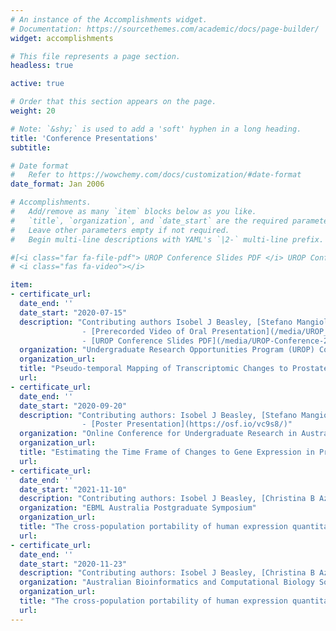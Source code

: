 ```yaml
---
# An instance of the Accomplishments widget.
# Documentation: https://sourcethemes.com/academic/docs/page-builder/
widget: accomplishments

# This file represents a page section.
headless: true

active: true

# Order that this section appears on the page.
weight: 20

# Note: `&shy;` is used to add a 'soft' hyphen in a long heading.
title: 'Conference Presentations'
subtitle:

# Date format
#   Refer to https://wowchemy.com/docs/customization/#date-format
date_format: Jan 2006

# Accomplishments.
#   Add/remove as many `item` blocks below as you like.
#   `title`, `organization`, and `date_start` are the required parameters.
#   Leave other parameters empty if not required.
#   Begin multi-line descriptions with YAML's `|2-` multi-line prefix.

#[<i class="far fa-file-pdf"> UROP Conference Slides PDF </i> UROP Conference Slides PD](/media/UROP-Conference-2020.pdf)
# <i class="fas fa-video"></i> 

item:
- certificate_url: 
  date_end: ''
  date_start: "2020-07-15"
  description: "Contributing authors Isobel J Beasley, [Stefano Mangiola](https://github.com/stemangiola), [Tony Papenfuss](https://papenfusslab.org/bio_papenfuss/) \n
                - [Prerecorded Video of Oral Presentation](/media/UROP_Conference_Beasley_Final.mp4) \n
                - [UROP Conference Slides PDF](/media/UROP-Conference-2020.pdf)"
  organization: "Undergraduate Research Opportunities Program (UROP) Conference" 
  organization_url: 
  title: "Pseudo-temporal Mapping of Transcriptomic Changes to Prostate Cancer Disease Progression"
  url:  
- certificate_url: 
  date_end: ''
  date_start: "2020-09-20"
  description: "Contributing authors: Isobel J Beasley, [Stefano Mangiola](https://github.com/stemangiola), [Tony Papenfuss](https://papenfusslab.org/bio_papenfuss/) \n
                - [Poster Presentation](https://osf.io/vc9s8/)"
  organization: "Online Conference for Undergraduate Research in Australia (OCURA)"
  organization_url: 
  title: "Estimating the Time Frame of Changes to Gene Expression in Progressive Diseases"
  url:   
- certificate_url: 
  date_end: ''
  date_start: "2021-11-10"
  description: "Contributing authors: Isobel J Beasley, [Christina B Azodi](https://azodichr.github.io/), [Irene Gallego Romero](https://igr-lab.science.unimelb.edu.au/) \n - Oral Presentation"
  organization: "EBML Australia Postgraduate Symposium" 
  organization_url: 
  title: "The cross-population portability of human expression quantitative trait loci (eQTLs)"
  url: 
- certificate_url: 
  date_end: ''
  date_start: "2020-11-23"
  description: "Contributing authors: Isobel J Beasley, [Christina B Azodi](https://azodichr.github.io/), [Irene Gallego Romero](https://igr-lab.science.unimelb.edu.au/) \n - Oral Presentation"
  organization: "Australian Bioinformatics and Computational Biology Society (ABACBS) Conference"
  organization_url: 
  title: "The cross-population portability of human expression quantitative trait loci (eQTLs)"
  url: 
---
```

